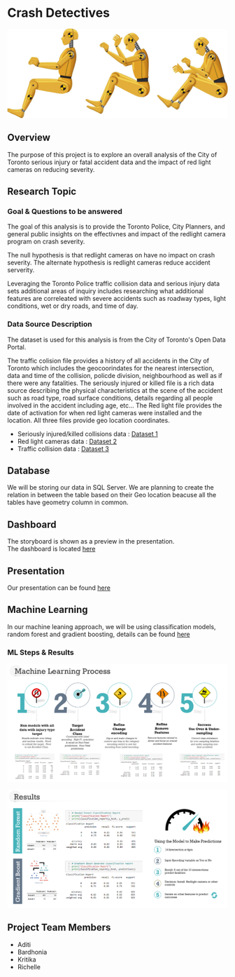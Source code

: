 # Crash Detectives

![Crash Test Dummy](images/crash_test_banner.jpg)

## Overview
The purpose of this project is to explore an overall analysis of the City of Toronto serious injury or fatal accident data and the impact of red light cameras on reducing severity.

## Research Topic 

### Goal & Questions to be answered
The goal of this analysis is to provide the Toronto Police, City Planners, and general public insights on the effectivnes and impact of the redlight camera program on crash severity.

The null hypothesis is that redlight cameras on have no impact on crash severity.  The alternate hypothesis is redlight cameras reduce accident serverity.

Leveraging the Toronto Police traffic collision data and serious injury data sets additional areas of inquiry includes researching what additional features are correleated with severe accidents such as roadway types, light conditions, wet or dry roads, and time of day.


### Data Source Description

The dataset is used for this analysis is from the City of Toronto's Open Data Portal.  

The traffic colision file provides a history of all accidents in the City of Toronto which includes the geocoorindates for the nearest intersection, data and time of the collision, policde division, neighbourhood as well as if there were any fatalities.  The seriously injured or killed file is a rich data source describing the physical characteristics at the scene of the accident such as road type, road surface conditions, details regarding all people involved in the accident including age, etc...  The Red light file provides the date of activation for when red light cameras were installed and the location.  All three files provide geo location coordinates.

- Seriously injured/killed collisions data : [Dataset 1](https://open.toronto.ca/dataset/motor-vehicle-collisions-involving-killed-or-seriously-injured-persons/)
- Red light cameras data : [Dataset 2](https://open.toronto.ca/dataset/red-light-cameras/)
- Traffic collision data : [Dataset 3](https://open.toronto.ca/dataset/police-annual-statistical-report-traffic-collisions/) 

## Database

We will be storing our data in SQL Server.
We are planning to create the relation in between the table based on their Geo location beacuse all the tables have geometry column in common.
   
## Dashboard

The storyboard is shown as a preview in the presentation. </br>
The dashboard is located [here](https://public.tableau.com/app/profile/richelle.qin/viz/CrashDetective-TorontoViz/Summary)

## Presentation
Our presentation can be found [here](https://docs.google.com/presentation/d/11Cdfst8z82M0cWLzOOcvONecABzu54ZC8qCSn3h5Kr0/edit?usp=sharing)

## Machine Learning
In our machine leaning approach, we will be using classification models, random forest and gradient boosting, details can be found [here](https://github.com/barharding/Crash-Detectives/blob/main/ML%20Notebooks/README.md)


### ML Steps & Results

![ML Results Summary](images/ML_Steps.png)

![ML Dashboard](images/ML_dashboard1.png)

## Project Team Members
- Aditi
- Bardhonia
- Kritika
- Richelle
